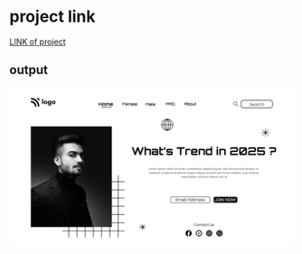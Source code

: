 # project link 
[LINK of project](https://fashionhub-w.netlify.app/)
## output
![Fashionhub output image](./output.png)
